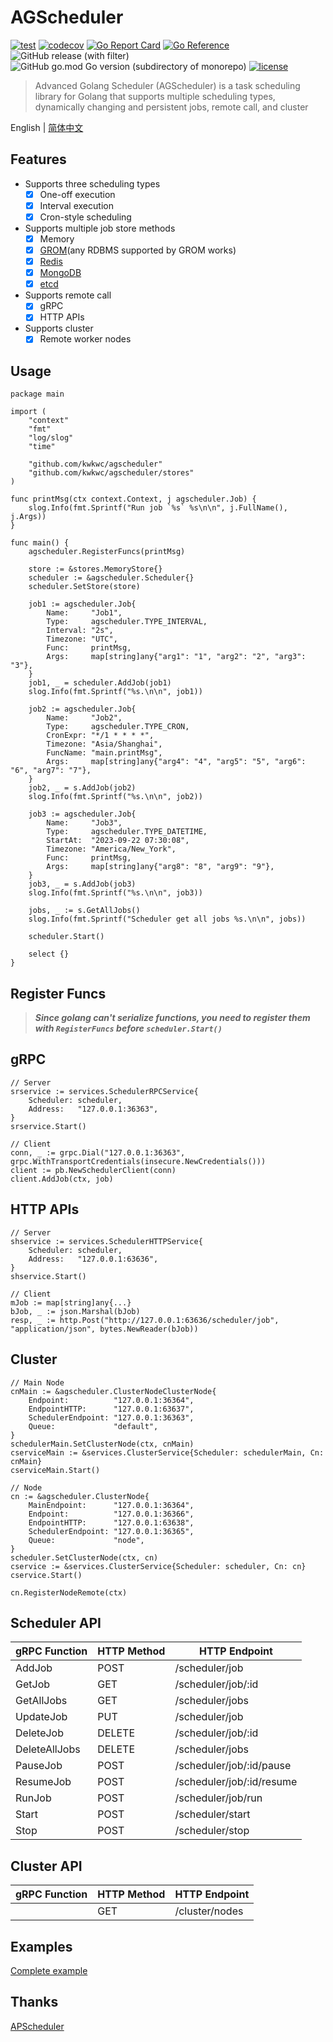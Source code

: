 # AGScheduler

[![test](https://github.com/kwkwc/agscheduler/actions/workflows/test.yml/badge.svg)](https://github.com/kwkwc/agscheduler/actions/workflows/test.yml)
[![codecov](https://codecov.io/gh/kwkwc/agscheduler/graph/badge.svg?token=CL5P4VYQTU)](https://codecov.io/gh/kwkwc/agscheduler)
[![Go Report Card](https://goreportcard.com/badge/github.com/kwkwc/agscheduler)](https://goreportcard.com/report/github.com/kwkwc/agscheduler)
[![Go Reference](https://pkg.go.dev/badge/github.com/kwkwc/agscheduler.svg)](https://pkg.go.dev/github.com/kwkwc/agscheduler)
![GitHub release (with filter)](https://img.shields.io/github/v/release/kwkwc/agscheduler)
![GitHub go.mod Go version (subdirectory of monorepo)](https://img.shields.io/github/go-mod/go-version/kwkwc/agscheduler)
[![license](https://img.shields.io/github/license/kwkwc/agscheduler)](https://github.com/kwkwc/agscheduler/blob/main/LICENSE)

> Advanced Golang Scheduler (AGScheduler) is a task scheduling library for Golang that supports multiple scheduling types, dynamically changing and persistent jobs, remote call, and cluster

English | [简体中文](README.zh-CN.md)

## Features

- Supports three scheduling types
  - [x] One-off execution
  - [x] Interval execution
  - [x] Cron-style scheduling
- Supports multiple job store methods
  - [x] Memory
  - [x] [GROM](https://gorm.io/)(any RDBMS supported by GROM works)
  - [x] [Redis](https://redis.io/)
  - [x] [MongoDB](https://www.mongodb.com/)
  - [x] [etcd](https://etcd.io/)
- Supports remote call
  - [x] gRPC
  - [x] HTTP APIs
- Supports cluster
  - [x] Remote worker nodes

## Usage

```golang
package main

import (
	"context"
	"fmt"
	"log/slog"
	"time"

	"github.com/kwkwc/agscheduler"
	"github.com/kwkwc/agscheduler/stores"
)

func printMsg(ctx context.Context, j agscheduler.Job) {
	slog.Info(fmt.Sprintf("Run job `%s` %s\n\n", j.FullName(), j.Args))
}

func main() {
	agscheduler.RegisterFuncs(printMsg)

	store := &stores.MemoryStore{}
	scheduler := &agscheduler.Scheduler{}
	scheduler.SetStore(store)

	job1 := agscheduler.Job{
		Name:     "Job1",
		Type:     agscheduler.TYPE_INTERVAL,
		Interval: "2s",
		Timezone: "UTC",
		Func:     printMsg,
		Args:     map[string]any{"arg1": "1", "arg2": "2", "arg3": "3"},
	}
	job1, _ = scheduler.AddJob(job1)
	slog.Info(fmt.Sprintf("%s.\n\n", job1))

	job2 := agscheduler.Job{
		Name:     "Job2",
		Type:     agscheduler.TYPE_CRON,
		CronExpr: "*/1 * * * *",
		Timezone: "Asia/Shanghai",
		FuncName: "main.printMsg",
		Args:     map[string]any{"arg4": "4", "arg5": "5", "arg6": "6", "arg7": "7"},
	}
	job2, _ = s.AddJob(job2)
	slog.Info(fmt.Sprintf("%s.\n\n", job2))

	job3 := agscheduler.Job{
		Name:     "Job3",
		Type:     agscheduler.TYPE_DATETIME,
		StartAt:  "2023-09-22 07:30:08",
		Timezone: "America/New_York",
		Func:     printMsg,
		Args:     map[string]any{"arg8": "8", "arg9": "9"},
	}
	job3, _ = s.AddJob(job3)
	slog.Info(fmt.Sprintf("%s.\n\n", job3))

	jobs, _ := s.GetAllJobs()
	slog.Info(fmt.Sprintf("Scheduler get all jobs %s.\n\n", jobs))

	scheduler.Start()

	select {}
}
```

## Register Funcs

> **_Since golang can't serialize functions, you need to register them with `RegisterFuncs` before `scheduler.Start()`_**

## gRPC

```golang
// Server
srservice := services.SchedulerRPCService{
	Scheduler: scheduler,
	Address:   "127.0.0.1:36363",
}
srservice.Start()

// Client
conn, _ := grpc.Dial("127.0.0.1:36363", grpc.WithTransportCredentials(insecure.NewCredentials()))
client := pb.NewSchedulerClient(conn)
client.AddJob(ctx, job)
```

## HTTP APIs

```golang
// Server
shservice := services.SchedulerHTTPService{
	Scheduler: scheduler,
	Address:   "127.0.0.1:63636",
}
shservice.Start()

// Client
mJob := map[string]any{...}
bJob, _ := json.Marshal(bJob)
resp, _ := http.Post("http://127.0.0.1:63636/scheduler/job", "application/json", bytes.NewReader(bJob))
```

## Cluster

```golang
// Main Node
cnMain := &agscheduler.ClusterNodeClusterNode{
	Endpoint:          "127.0.0.1:36364",
	EndpointHTTP:      "127.0.0.1:63637",
	SchedulerEndpoint: "127.0.0.1:36363",
	Queue:             "default",
}
schedulerMain.SetClusterNode(ctx, cnMain)
cserviceMain := &services.ClusterService{Scheduler: schedulerMain, Cn: cnMain}
cserviceMain.Start()

// Node
cn := &agscheduler.ClusterNode{
	MainEndpoint:      "127.0.0.1:36364",
	Endpoint:          "127.0.0.1:36366",
	EndpointHTTP:      "127.0.0.1:63638",
	SchedulerEndpoint: "127.0.0.1:36365",
	Queue:             "node",
}
scheduler.SetClusterNode(ctx, cn)
cservice := &services.ClusterService{Scheduler: scheduler, Cn: cn}
cservice.Start()

cn.RegisterNodeRemote(ctx)
```

## Scheduler API

| gRPC Function | HTTP Method | HTTP Endpoint             |
|---------------|-------------|---------------------------|
| AddJob        | POST        | /scheduler/job            |
| GetJob        | GET         | /scheduler/job/:id        |
| GetAllJobs    | GET         | /scheduler/jobs           |
| UpdateJob     | PUT         | /scheduler/job            |
| DeleteJob     | DELETE      | /scheduler/job/:id        |
| DeleteAllJobs | DELETE      | /scheduler/jobs           |
| PauseJob      | POST        | /scheduler/job/:id/pause  |
| ResumeJob     | POST        | /scheduler/job/:id/resume |
| RunJob        | POST        | /scheduler/job/run        |
| Start         | POST        | /scheduler/start          |
| Stop          | POST        | /scheduler/stop           |

## Cluster API

| gRPC Function | HTTP Method | HTTP Endpoint             |
|---------------|-------------|---------------------------|
|               | GET         | /cluster/nodes            |

## Examples

[Complete example][examples]

## Thanks

[APScheduler](https://github.com/agronholm/apscheduler/tree/3.x)

[examples]: https://github.com/kwkwc/agscheduler/tree/main/examples
